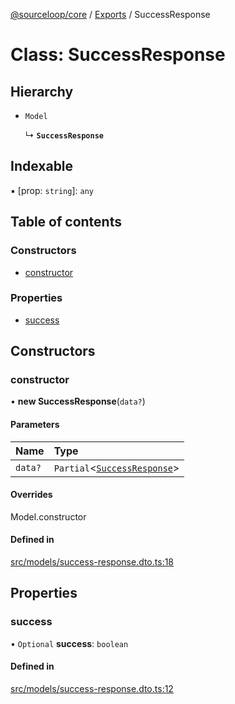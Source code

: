 [@sourceloop/core](../README.md) / [Exports](../modules.md) / SuccessResponse

# Class: SuccessResponse

## Hierarchy

- `Model`

  ↳ **`SuccessResponse`**

## Indexable

▪ [prop: `string`]: `any`

## Table of contents

### Constructors

- [constructor](SuccessResponse.md#constructor)

### Properties

- [success](SuccessResponse.md#success)

## Constructors

### constructor

• **new SuccessResponse**(`data?`)

#### Parameters

| Name | Type |
| :------ | :------ |
| `data?` | `Partial`<[`SuccessResponse`](SuccessResponse.md)\> |

#### Overrides

Model.constructor

#### Defined in

[src/models/success-response.dto.ts:18](https://github.com/sourcefuse/loopback4-microservice-catalog/blob/089fc2dc0/packages/core/src/models/success-response.dto.ts#L18)

## Properties

### success

• `Optional` **success**: `boolean`

#### Defined in

[src/models/success-response.dto.ts:12](https://github.com/sourcefuse/loopback4-microservice-catalog/blob/089fc2dc0/packages/core/src/models/success-response.dto.ts#L12)
